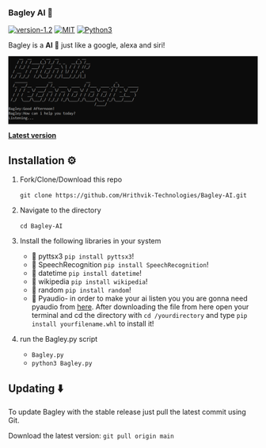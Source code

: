 ### Bagley AI 🤖

[![version-1.2](https://img.shields.io/badge/version-1.2-green)](https://github.com/Hrithvik-Technologies/Bagley-AI/releases/tag/v1.2)
[![MIT](https://img.shields.io/badge/license-MIT-blue)](https://img.shields.io/badge/license-MIT-blue)
[![Python3](https://img.shields.io/badge/language-Python3-red)](https://img.shields.io/badge/language-Python3-red)

Bagley is a **AI** 🤖 just like a google, alexa and siri!

<p align="center">
<img align="center" src=".img/Bagley.png" width="900">
</p>

[**Latest version**](https://github.com/Hrithvik-Technologies/Bagley-AI/releases/tag/v1.2)

## Installation ⚙️

1. Fork/Clone/Download this repo

    `git clone https://github.com/Hrithvik-Technologies/Bagley-AI.git`

2. Navigate to the directory

    `cd Bagley-AI`

3. Install the following libraries in your system
    - 📌 pyttsx3 `pip install pyttsx3`!
    - 📌 SpeechRecognition `pip install SpeechRecognition`!
    - 📌 datetime `pip install datetime`!
    - 📌 wikipedia `pip install wikipedia`!
    - 📌 random `pip install random`!
    - 📌 Pyaudio- in order to make your ai listen you you are gonna need pyaudio from [here](https://www.lfd.uci.edu/~gohlke/pythonlibs/). After downloading the file from here open your terminal and cd the directory with `cd /yourdirectory` and type `pip install yourfilename.whl` to install it!

4. run the Bagley.py script

    * `Bagley.py`
    * `python3 Bagley.py`

## Updating ⬇️

To update Bagley with the stable release just pull the latest commit using Git.

Download the latest version: `git pull origin main`

